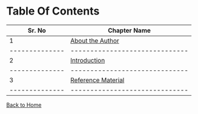 # Table Of Contents

| Sr. No | Chapter Name |
----------------| ------------------------------|
| 1 | [About the Author](about_the_Author.md) |
|-------------- | ------------------------------|
| 2 | [Introduction](intro.md) |
|-------------- | ------------------------------|
| 3 | [Reference Material](online_ref_mat.md) |
|-------------- | ------------------------------|



[Back to Home](index.md)

